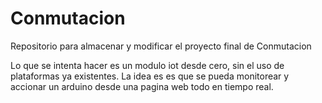 # Conmutacion
Repositorio para almacenar y modificar el proyecto final de Conmutacion


Lo que se intenta hacer es un modulo iot desde cero, sin el uso de plataformas ya existentes.
La idea es es que se pueda monitorear y accionar un arduino desde una pagina web todo en tiempo real.
